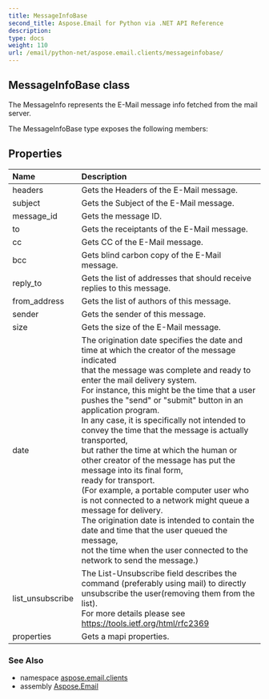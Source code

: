 ```yaml
---
title: MessageInfoBase
second_title: Aspose.Email for Python via .NET API Reference
description: 
type: docs
weight: 110
url: /email/python-net/aspose.email.clients/messageinfobase/
---
```


## MessageInfoBase class

The MessageInfo represents the E-Mail message info fetched from the mail server.

The MessageInfoBase type exposes the following members:
## Properties
| Name | Description |
| :- | :- |
|headers|Gets the Headers of the E-Mail message.|
|subject|Gets the Subject of the E-Mail message.|
|message_id|Gets the message ID.|
|to|Gets the receiptants of the E-Mail message.|
|cc|Gets CC of the E-Mail message.|
|bcc|Gets blind carbon copy of the E-Mail message.|
|reply_to|Gets the list of addresses that should receive replies to this message.|
|from_address|Gets the list of authors of this message.|
|sender|Gets the sender of this message.|
|size|Gets the size of the E-Mail message.|
|date|The origination date specifies the date and time at which the creator of the message indicated <br/>            that the message was complete and ready to enter the mail delivery system. <br/>            For instance, this might be the time that a user pushes the "send" or "submit" button in an application program.<br/>            In any case, it is specifically not intended to convey the time that the message is actually transported,<br/>            but rather the time at which the human or other creator of the message has put the message into its final form, <br/>            ready for transport.<br/>            (For example, a portable computer user who is not connected to a network might queue a message for delivery.<br/>            The origination date is intended to contain the date and time that the user queued the message, <br/>            not the time when the user connected to the network to send the message.)|
|list_unsubscribe|The List-Unsubscribe field describes the command (preferably using mail) to directly unsubscribe the user(removing them from the list).<br/>            For more details please see https://tools.ietf.org/html/rfc2369|
|properties|Gets a mapi properties.|

### See Also

* namespace [aspose.email.clients](/email/python-net/aspose.email.clients/)
* assembly [Aspose.Email](/slides/python-net/)

